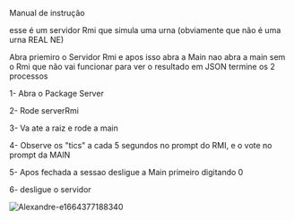 Manual de instrução 

esse é um servidor Rmi que simula uma urna (obviamente que não é uma urna REAL NE) 

Abra priemiro o Servidor Rmi e apos isso abra a Main nao abra a main sem o Rmi que não vai funcionar para ver o resultado em JSON termine os 2 processos

1- Abra o Package Server 

2- Rode serverRmi

3- Va ate a raiz e rode a main

4- Observe os "tics" a cada 5 segundos no prompt do RMI, e o vote no prompt da MAIN

5- Apos fechada  a  sessao desligue a Main primeiro digitando 0 

6- desligue o servidor



![Alexandre-e1664377188340](https://github.com/user-attachments/assets/aeef51aa-2b72-471c-b396-c06c3fbe3f35)
